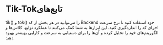 # Tik-Tokتابع‌های 

tik() و tok() را می‌توانید در هر بخش از کد Backend خود استفاده کنید تا نرخ سرعت اجرای کد را اندازه‌گیری کنید. این ابزارها به شما کمک می‌کنند تا عملکرد توابع، کلاس‌ها و الگوریتم‌های خود را تحلیل کرده و آن‌ها را برای دستیابی به سرعت و کارایی بهینه‌تر بهبود دهید.
